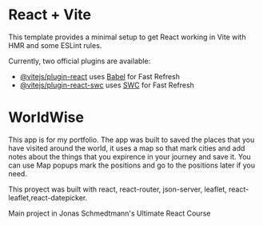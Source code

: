 # React + Vite

This template provides a minimal setup to get React working in Vite with HMR and some ESLint rules.

Currently, two official plugins are available:

- [@vitejs/plugin-react](https://github.com/vitejs/vite-plugin-react/blob/main/packages/plugin-react/README.md) uses [Babel](https://babeljs.io/) for Fast Refresh
- [@vitejs/plugin-react-swc](https://github.com/vitejs/vite-plugin-react-swc) uses [SWC](https://swc.rs/) for Fast Refresh

# WorldWise

This app is for my portfolio. The app was built to saved the places that you have visited around the world, it uses a map so that mark cities and add notes about the things that you expirence in your journey and save it. You can use Map popups mark the positions and go to the positions later if you need.

This proyect was built with react, react-router, json-server, leaflet, react-leaflet,react-datepicker.

Main project in Jonas Schmedtmann's Ultimate React Course
